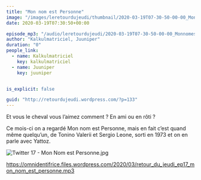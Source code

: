 ```yaml
---
title: "Mon nom est Personne"
image: "/images/leretourdujeudi/thumbnail/2020-03-19T07-30-50-00-00_MonnomestPersonne.jpg"
date: 2020-03-19T07:30:50+00:00

episode_mp3: "/audio/leretourdujeudi/2020-03-19T07-30-50-00-00_MonnomestPersonne.mp3"
author: "Kalkulmatriciel, Juuniper"
duration: "0"
people_link: 
  - name: Kalkulmatriciel
    key: kalkulmatriciel
  - name: Juuniper
    key: juuniper


is_explicit: false

guid: "http://retourdujeudi.wordpress.com/?p=133"
---
```


<PodcastHeader/>

<!-- ECRIRE LA DESCRIPTION DE L'EPISODE SOUS CETTE LIGNE -->
<p>Et vous le cheval vous l’aimez comment ? En ami ou en rôti ?</p>
<p>Ce mois-ci on a regardé Mon nom est Personne, mais en fait c’est quand même quelqu’un, de Tonino Valerii et Sergio Leone, sorti en 1973 et on en parle avec Yattoz.</p>
<p><img src="/resources/leretourdujeudi/2020-03-19T07-30-50-00-00_MonnomestPersonne/twitter-17-mon-nom-est-personne-1.jpg" alt="Twitter 17 - Mon Nom est Personne.jpg"></p>
<p><a href="https://omnidentifrice.files.wordpress.com/2020/03/retour_du_jeudi_ep17_mon_nom_est_personne.mp3" rel="nofollow">https://omnidentifrice.files.wordpress.com/2020/03/retour_du_jeudi_ep17_mon_nom_est_personne.mp3</a></p>


